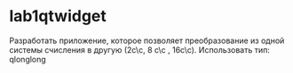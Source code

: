 # lab1qtwidget
 Разработать приложение,  которое позволяет  преобразование из одной системы счисления в другую (2с\с, 8 с\с , 16с\с). Использовать тип: qlonglong
